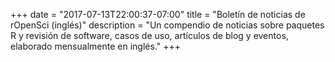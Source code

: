 +++
date = "2017-07-13T22:00:37-07:00"
title = "Boletín de noticias de rOpenSci (inglés)"
description = "Un compendio de noticias sobre paquetes R y revisión de software, casos de uso, artículos de blog y eventos, elaborado mensualmente en inglés."
+++